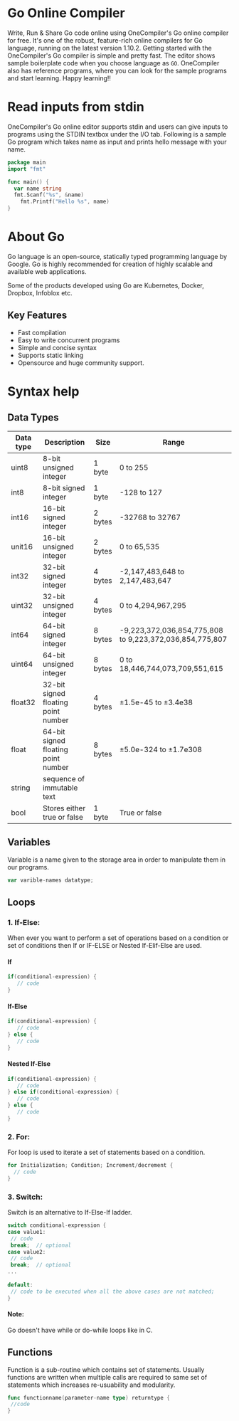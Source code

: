 # Go Online Compiler

Write, Run & Share Go code online using OneCompiler's Go online compiler for free. It's one of the robust, feature-rich online compilers for Go language, running on the latest version 1.10.2. Getting started with the OneCompiler's Go compiler is simple and pretty fast. The editor shows sample boilerplate code when you choose language as `GO`. OneCompiler also has reference programs, where you can look for the sample programs and start learning. Happy learning!!

# Read inputs from stdin
OneCompiler's Go online editor supports stdin and users can give inputs to programs using the STDIN textbox under the I/O tab. Following is a sample Go program which takes name as input and prints hello message with your name.

```go
package main
import "fmt"

func main() {
  var name string 
  fmt.Scanf("%s", &name) 
	fmt.Printf("Hello %s", name)
}
```

# About Go

Go language is an open-source, statically typed programming language by Google. Go is highly recommended for creation of highly scalable and available web applications.

Some of the products developed using Go are Kubernetes, Docker, Dropbox, Infoblox etc.

## Key Features
* Fast compilation
* Easy to write concurrent programs
* Simple and concise syntax
* Supports static linking
* Opensource and huge community support.

# Syntax help

## Data Types

| Data type | Description | Size|Range|
|-----|-----|-----|----|
|uint8|8-bit unsigned integer|1 byte|0 to 255|
|int8|8-bit signed integer|1 byte|-128 to 127|
|int16|16-bit signed integer|2 bytes|-32768 to 32767|
|unit16|16-bit unsigned integer|2 bytes|0 to 65,535|
|int32|32-bit signed integer|4 bytes|-2,147,483,648 to 2,147,483,647|
|uint32|32-bit unsigned integer|4 bytes|0 to 4,294,967,295|
|int64|64-bit signed integer|8 bytes|	-9,223,372,036,854,775,808 to 9,223,372,036,854,775,807|
|uint64|64-bit unsigned integer|8 bytes|0 to 18,446,744,073,709,551,615|
|float32|32-bit signed floating point number|4 bytes|±1.5e-45 to ±3.4e38|
|float|64-bit signed floating point number|8 bytes|	±5.0e-324 to ±1.7e308|
|string|sequence of immutable text|||
|bool|Stores either true or false|1 byte|True or false|

## Variables

Variable is a name given to the storage area in order to manipulate them in our programs.

```go 
var varible-names datatype;
```

## Loops

### 1. If-Else:

When ever you want to perform a set of operations based on a condition or set of conditions then If or IF-ELSE or Nested If-Elif-Else are used.

#### If
```go
if(conditional-expression) {
   // code
} 
```
#### If-Else
```go
if(conditional-expression) {
   // code
} else {
   // code
}
```
#### Nested If-Else

```go
if(conditional-expression) {
   // code
} else if(conditional-expression) {
   // code
} else {
   // code
}
```

### 2. For:

For loop is used to iterate a set of statements based on a condition.

```go
for Initialization; Condition; Increment/decrement {  
  // code  
} 
```
### 3. Switch:

Switch is an alternative to If-Else-If ladder.

```go
switch conditional-expression {    
case value1:    
 // code    
 break;  // optional  
case value2:    
 // code    
 break;  // optional  
...    
    
default:     
 // code to be executed when all the above cases are not matched;    
} 
```
#### Note:
Go doesn't have while or do-while loops like in C.

## Functions

Function is a sub-routine which contains set of statements. Usually functions are written when multiple calls are required to same set of statements which increases re-usuability and modularity.

```go
func functionname(parameter-name type) returntype {  
 //code
}
```
